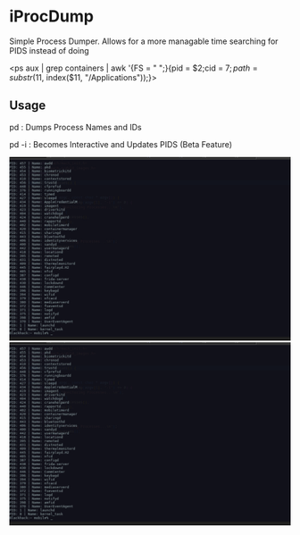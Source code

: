 # iProcDump

Simple Process Dumper. Allows for a more managable time searching for PIDS instead of doing 

<ps aux | grep containers | awk '{FS = " ";}{pid = $2;cid = $7; path = substr($11, index($11, "/Applications"));}>


## Usage
pd :
Dumps Process Names and IDs

pd -i :
Becomes Interactive and Updates PIDS (Beta Feature)


![showcase](pics/image.png)
![showcase2](pics/image.png)